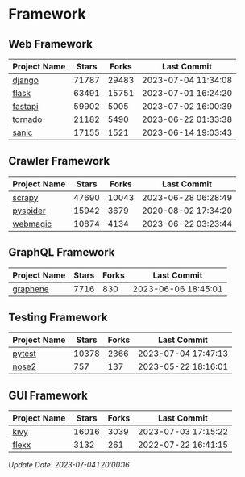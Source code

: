 # Framework

## Web Framework
| Project Name | Stars | Forks | Last Commit |
| ------------ | ----- | ----- | ----------- |
| [django](https://github.com/django/django) | 71787 | 29483 | 2023-07-04 11:34:08 |
| [flask](https://github.com/pallets/flask) | 63491 | 15751 | 2023-07-01 16:24:20 |
| [fastapi](https://github.com/tiangolo/fastapi) | 59902 | 5005 | 2023-07-02 16:00:39 |
| [tornado](https://github.com/tornadoweb/tornado) | 21182 | 5490 | 2023-06-22 01:33:38 |
| [sanic](https://github.com/sanic-org/sanic) | 17155 | 1521 | 2023-06-14 19:03:43 |

## Crawler Framework
| Project Name | Stars | Forks | Last Commit |
| ------------ | ----- | ----- | ----------- |
| [scrapy](https://github.com/scrapy/scrapy) | 47690 | 10043 | 2023-06-28 06:28:49 |
| [pyspider](https://github.com/binux/pyspider) | 15942 | 3679 | 2020-08-02 17:34:20 |
| [webmagic](https://github.com/code4craft/webmagic) | 10874 | 4134 | 2023-06-22 03:23:44 |

## GraphQL Framework
| Project Name | Stars | Forks | Last Commit |
| ------------ | ----- | ----- | ----------- |
| [graphene](https://github.com/graphql-python/graphene) | 7716 | 830 | 2023-06-06 18:45:01 |

## Testing Framework
| Project Name | Stars | Forks | Last Commit |
| ------------ | ----- | ----- | ----------- |
| [pytest](https://github.com/pytest-dev/pytest) | 10378 | 2366 | 2023-07-04 17:47:13 |
| [nose2](https://github.com/nose-devs/nose2) | 757 | 137 | 2023-05-22 18:16:01 |

## GUI Framework
| Project Name | Stars | Forks | Last Commit |
| ------------ | ----- | ----- | ----------- |
| [kivy](https://github.com/kivy/kivy) | 16016 | 3039 | 2023-07-03 17:15:22 |
| [flexx](https://github.com/flexxui/flexx) | 3132 | 261 | 2022-07-22 16:41:15 |

*Update Date: 2023-07-04T20:00:16*
